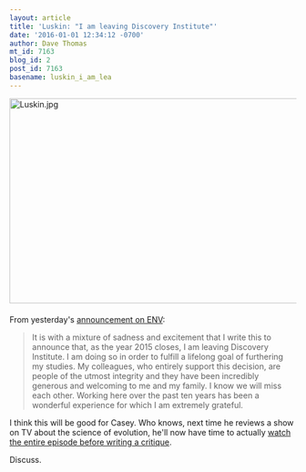 ```yaml
---
layout: article
title: 'Luskin: "I am leaving Discovery Institute"'
date: '2016-01-01 12:34:12 -0700'
author: Dave Thomas
mt_id: 7163
blog_id: 2
post_id: 7163
basename: luskin_i_am_lea
---
```

<img src="http://pandasthumb.org/archives/2016/01/01/Luskin.jpg" alt="Luskin.jpg" width="602" height="360" style="float: left; margin: 0 20px 20px 0;" class="mt-image-left" />

From yesterday's [announcement on ENV](http://www.evolutionnews.org/2015/12/a_big_announcem102011.html):


> It is with a mixture of sadness and excitement that I write this to announce that, as the year 2015 closes, I am leaving Discovery Institute. I am doing so in order to fulfill a lifelong goal of furthering my studies. My colleagues, who entirely support this decision, are people of the utmost integrity and they have been incredibly generous and welcoming to me and my family. I know we will miss each other. Working here over the past ten years has been a wonderful experience for which I am extremely grateful.

 

I think this will be good for Casey. Who knows, next time he reviews a show on TV about the science of evolution, he'll now have time to actually [watch the entire episode before writing a critique](http://pandasthumb.org/archives/2014/06/discovery-insti-10.html).

Discuss.
